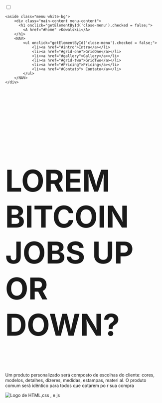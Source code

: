 <!DOCTYPE html>
<html lang="pt-BR">

<head>
  <meta charset="UTF-8">
  <meta name="viewport" content="width=device-width, initial-scale=1.0">
  <title>Nnanenene</title>
  <link rel="preconnect" href="https://fonts.gstatic.com">
  <link
    href="https://fonts.googleapis.com/css2?family=Montserrat:wght@900&family=Open+Sans:ital,wght@0,400;0,700;1,400&display=swap"
    rel="stylesheet">
  <link rel="stylesheet" href="css/styles.css">
  <style>
  :root{
    --primary-color: #0A1128;
    --white-color: #FFFFFF;
    --light-gray-color:#eeee;
    --secondary-color:lightgreen;
    --gap: 3rem;
  }
  
  * {
    margin: 0;
    padding: 0;
    box-sizing: border-box;
  }
  
  html {
    font-size: 62.5%;
    scroll-behavior: smooth;
  }
  
  body {
    font-family: 'Open Sans', sans-serif;
    font-size: 2rem;
    color: var(--primary-color);
    line-height: 1.5;
  }
  
  h1, h2, h3, h4, h5, h6 {
    font-family: 'Montserrat', sans-serif;
  }
  

  h1 {
    font-size: 6rem;
    text-transform: uppercase;
  }
  
  h2 {
    font-size: 5.5rem;
  }
  
  h3 {
    font-size: 5rem;
  }
  
  h4 {
    font-size: 4.5rem;
  }
  
  h5 {
    font-size: 4rem;
  }
  
  h6 {
    font-size: 3.5rem;
  }
  
  .main-bg {
    background-image: url('../Image/scattered-forcefields.svg');
    background-size: cover;
    background-position: center center;
    color: var(--white-color);
  }
  
  .white-bg {
    background: var(--white-color);
    color:var(--primary-color)
  }
  
  .main-content {
    max-width: 120rem;
    margin: 0 auto;
    padding: 10rem var(--gap);
  }
  
  a {
    text-decoration: none;
  }
  .section {
    min-height: 100vh;
  }
  .menu {
    
    position: fixed;
    top:0;
    right:0;
    left:0;
    width:100%;
    border-bottom: 0.1rem solid var(--light-gray-color);
    z-index: 1; 
  }
  .menu-content {
    display: flex;
    justify-content: space-between;
    align-items: center;
    padding-top: 0;
    padding-bottom: 0;
  }

  .menu ul  {
    list-style:none;
    display: flex;
    
  }

  

    .menu ul li a {
        display: block;
        padding: 2rem;
        font-size: 1.8rem;
        color: var(--primary-color);
        position: relative;
      }
  
   h1 {
    font-size: 2.3rem;
    color:var(--primary-color)
   }

   .menu h1 a {
    color: inherit;
    text-decoration:none;
   }

   .menu ul li a::after {
    content: '';
    bottom: 1rem;
    position: absolute;
    left:50%;
    width: 0;
    height:0.2rem ;
    
    background-color:var(--secondary-color);
    transition: all 300ms ease-in-out;

    
  }
  .menu ul li a:hover:after {
    width: 50%;
    left:25%;
  }
  .menu-spacing {
    height: 6.4rem;
  }

  .intro-content {
    position:relative;
    /*top:-8rem; */
    display: grid;
    grid-template-columns: 1fr 1.5fr;
    gap:var(--gap);
    min-height: 100vh;
  }
  .intro-text-content , .intro-img {
    display:flex ;
    flex-flow: column wrap;
    justify-content: center;

  }
  .intro-text-content h2 {
    font-size: 6rem;
    margin-bottom: 5rem;
    text-transform: uppercase;
    line-height: 1.2;
  }
  .intro-img img {
    max-width: 100%;
    height: auto;
  }

  .top3-content {
    max-width: 64rem;
    height: 100vh;
    display:flex;
    min-height: 100vh;
    flex-direction: column;
    flex-wrap: nowrap;
    justify-content: center;
    text-align: center;

  }
  
  p{
    margin-bottom: 3rem;
  }

  .grid-one-content {
    display: flex;
    flex-flow: column wrap;
    justify-content: center;
    min-height: 100vh;
  }

  .grid-main-heading {
    margin-bottom: 1rem;
  }

  .grid-description {
    padding-bottom: 5rem
  }

  .grid {
    display: grid;
    grid-template-columns: repeat(3,1fr);
    gap: var(--gap);
    counter-reset: grid-counter;
  }
  .grid h3 {
    font-size: 3rem;
    position: relative;
    padding-left: 5rem;
    padding-bottom: 3rem;
  }

  .grid h3::before {
    counter-increment: grid-counter;
    content: counter(grid-counter);
    position: absolute;
    font-size: 8rem;
    font-style: italic;
    top: -4rem;
    left: -2rem;
    transform: rotate(5deg);
  }

  .gallery-img {
    width: 100%;
    max-width: 36rem;
    max-height: 36rem;
    overflow: hidden;
  }

  .gallery-img img {
    transition:  all 300ms ease-in-out;
  }

  .gallery-img img:hover {
    transform: translate(-3%,3%) scale(1.2) rotate(5deg);
  }

  .responsive-table{
    overflow: hidden;
    overflow-x: auto;
    

  }

  table {
    min-width: 360px;
    width: 100%;
    border-collapse: collapse ;
  }

  table caption {
    font-style: italic;
    font-size: 1.6rem;
    text-align: left;
    margin-bottom: 1rem;
  }


  table td , table th {
    white-space: nowrap;
    padding: 1rem;
    text-align: left;
    border: 0.1rem solid var(--light-gray-color);
  }

  tfoot td ,  table th{
    background-color: var(--light-gray-color);

  }
  .contact-form {
    grid-column: span 2;

  }
  .contact-form .form-grid {
    border:none;
    display: flex;
    flex-direction: row;
    flex-wrap: wrap;
    gap:var(--gap);
  }
  .form-group {
    
  flex: 1 1 320px;
  }
  .form-grid legend {
    font-style: italic;
    font-size: 1.6rem;
    margin-bottom: 3rem;
  }

   .form-group input:focus , .form-group textarea:focus
   {
   box-shadow: 0 0 10px 2px var(--secondary-color);
  }



  .form-group label {
    display: block;
    margin-bottom: 1rem;
  }
  .form-group input , .form-group textarea {
    border: none;
    background-color: var(--white-color);
    padding: 1.5rem 2rem;
    width: 100%;
    font-size: 3rem;
    outline: none;
  }
  
  .full-width {
    width: 100%;
    flex: 1 1 100%;
  }
  .form-group  button {
    border: 0.5rem solid  var(--white-color);
    background: none;
    color: var(--white-color);
    padding: 1.5rem 2rem;
    font-size:3rem;
    cursor: pointer;
    transition: all 300ms ease-in-out;
  }
  .form-group button:hover {
    background-color: var(--white-color);
    color: var(--primary-color ); 
}

.form-group ::placeholder{
    color: var(--light-gray-color);
}
.footer a {
    color: var(--primary-color) ;
}
.footer {
    text-align: center;
    font-size: 1.6rem;
}
footer p {
    margin: 0;
padding: 3rem;}

.close-menu {
  display: none;
  
}



.back-to-top {
  position: fixed;
  bottom: 2rem;
  right: 2rem;
  background: var(--white-color);
  width: 5rem;
  height: 5rem;
  display: flex;
  justify-content: center;
  align-items: center;
  border-radius: 50%;
  color: var(--primary-color);
  transform: rotate(-90deg);
  border: 0.1rem solid var(--primary-color);
}


@media (max-width:800px) {
  .intro-content ,.grid {
    grid-template-columns: 1fr;
  }

  .gallery-img{
    width: 100%;
    max-width: auto;
    max-height: auto ;
  
  }
 .gallery-img img {
  width: 100%;
 }
 .grid-one-content {
  display: block;
 }
 .menu {
  bottom: 0;

  display: none;
 }
 .menu-content , .menu-content ul{
  flex-direction: column;
  justify-content: center;
}

  .menu-content {
    height: 100vh;
  }

  .close-menu {
    display: none;
  }
  
  .close-menu-label::after {
    content: '≡';
    position: fixed;
    z-index:2;
    top: 2rem;
    right: 2rem;
    background-color: var(--primary-color);
    color: var(--white-color);
    font-size: 3rem;
    line-height:3rem;
    width: 3rem;
    height: 3rem;
    text-align:center;
    padding: 0.5rem;
    cursor: pointer;}

    .close-menu:checked~.menu {
      display: block;
    }

    .close-menu:checked~.close-menu-label::after{
      content: '×';
    } 

    .menu-spacing {
      display: none;
    }
 



}

  </style>
</head>

<body >
    <input id="close-menu" class="close-menu" type="checkbox" aria-label="Close menu" role="button">
  <label class="close-menu-label" for="close-menu" title="close menu"></label>
    

    <aside class="menu white-bg">
        <div class="main-content menu-content">
          <h1 onclick="getElementById('close-menu').checked = false;">
            <A href="#home" >Kowalskii</A>
        </h1>
        <NAV>
            <ul onclick="getElementById('close-menu').checked = false;">
                <li><a href="#intro">Intro</a></li>
                <li><a href="#grid-one">GridOne</a></li>
                <li><a href="#gallery">Gallery</a></li>
                <li><a href="#grid-two">GridTwo</a></li>
                <li><a href="#Pricing">Pricing</a></li>
                <li><a href="#Contato"> Contato</a></li>
            </ul>
        </NAV>
    </div>
</aside>
<div class="menu-spacing"></div>

<section id="home" class =" intro main-bg section ">
    <div class="main-content intro-content">
    <div class="intro-text-content">
    <h2>Lorem Bitcoin Jobs UP or DOWN?</h2>
    <p>Um produto personalizado será composto de escolhas do cliente:
         cores, modelos, detalhes, dizeres, medidas, estampas, materi
         al. O produto comum será idêntico para todos que optarem po
         r sua compra</p>
    </div>
    <div class="intro-img">
        <img src="Image/fotos.svg" alt="Logo de HTML,css , e js">
    </div>
</div>
</section>

<section id="intro" class ="white-bg section">
    <div class="main-content top3-content">
        <h2> Apple Silicon-based
            Macs</h2>
        <p>The release of Apple Silicon-based
             Macs at the end of last year gene
             rated a flurry of news coverage an
             d some surprises at the machine’s pe
             rformance. This post details some back
             ground information on the experience of po
             rting Firefox to run natively on these CPUs.</p>
             <p>
             We’ll start with some background on the Mac tra
             nsition and give an overview of Firefox internals 
             that needed to know about the new architecture, 
             before moving on to the concept of Universal Binaries.
            </p>
            <p>We’ll then explain how DRM/EME works on the new platform,
                 t
                alk about our experience with macOS Big Sur, and discuss
                 various updater problems we had to deal with. We’ll con
                 clude with the release and an overview of various other im
                 provements that are in the pipeline.</p>
        
    </div>

</section>

<section id="grid-one" class="grid-one main-bg section">
    <div class="main-content grid-one-content">
      <h2 class="grid-main-heading">My Grid</h2>
      <p class="grid-description">Here are some recent work.</p>

    <div class="grid"> 

        <article>
            <H3>First</H3>
    <p>Lorem ipsum dolor sit amet cons
        ectetur, adipisicing elit. Incidunt 
        placeat voluptas nostrum recusandae
         a amet corporis quae cum illum nobis
          assumenda ea, magnam deleniti odio aspe
          riores praesentium, nam eos molestias!</p>
          </article>
          <article>
            <H3>Another site</H3>
          <p>Lorem ipsum dolor sit amet cons
            ectetur, adipisicing elit. Incidunt 
            placeat voluptas nostrum recusandae
             a amet corporis quae cum illum nobis
              assumenda ea, magnam deleniti odio aspe
              riores praesentium, nam eos molestias!</p>
            </article>

            <article>
                <H3>Another site </H3>
              <p>Lorem3 ipsum dolor sit amet cons
                ectetur, adipisicing elit. Incidunt 
                placeat voluptas nostrum recusandae
                 a amet corporis quae cum illum nobis
                  assumenda ea, magnam deleniti odio aspe
                  riores praesentium, nam eos molestias!</p>
                </article>
       
            </div>

</div>
</section>

<section id="gallery" class="grid-one white-bg section">
    <div class="main-content grid-one-content">
      <h2 class="grid-main-heading">Gallery</h2>
      <p class="grid-description">Here are some of my pics.</p>

    <div class="grid"> 

        <div class="gallery-img">
       <img src="https://source.unsplash.com/random/360x360?=r1"
             alt="random image from unsplash">
        </div>
        <div class="gallery-img">
            <img src="https://source.unsplash.com/random/360x360?=r2"
             alt="random image from unsplash">
             </div>
         <div class="gallery-img">
                <img src="https://source.unsplash.com/random/360x360?=r3"
             alt="random image from unsplash">
         </div>
         <div class="gallery-img">
            <img src="https://source.unsplash.com/random/360x360?=r4"
         alt="random image from unsplash">
     </div>
     <div class="gallery-img">
        <img src="https://source.unsplash.com/random/360x360?=r5"
     alt="random image from unsplash">
 </div>
 <div class="gallery-img">
    <img src="https://source.unsplash.com/random/360x360?=r6"
 alt="random image from unsplash">
</div>
</div>
</div>
</section>

<section id="grid-two" class="grid-one main-bg section">
    <div class="main-content grid-one-content">
      <h2 class="grid-main-heading">JOBS</h2>
      <p class="grid-description">Here are some recent work.</p>

    <div class="grid"> 

        <article>
            <H3>A good one</H3>
    <p>Lorem ipsum dolor sit amet cons
        ectetur, adipisicing elit. Incidunt 
        placeat voluptas nostrum recusandae
         a amet corporis quae cum illum nobis
          assumenda ea, magnam deleniti odio aspe
          riores praesentium, nam eos molestias!</p>
          </article>
          <article>
            <H3>The goat</H3>
          <p>Lorem ipsum dolor sit amet cons
            ectetur, adipisicing elit. Incidunt 
            placeat voluptas nostrum recusandae
             a amet corporis quae cum illum nobis
              assumenda ea, magnam deleniti odio aspe
              riores praesentium, nam eos molestias!</p>
            </article>

            <article>
                <H3>The best </H3>
              <p>Lorem ipsum dolor sit amet consectetu
                r, adipisicing elit. Quibusdam perferen
                dis nisi omnis culpa eius optio eos invent
                ore rerum? Harum velit consectetur tempora e
                t numquam distinctio vero exercitationem moll
                itia laborum inventore?</p>
                </article>
       
            </div>

</div>
</section>

<section id="Pricing" class ="white-bg section">
    <div class="main-content top3-content">
        <h2>Pricing
        </h2>
        <p>The release of Apple Silicon-based
             Macs at the end of last year gene
             rated a flurry of news coverage an
             d some surprises at the machine’s pe
             rformance. This post details some back
             ground information on the experience of po
             rting Firefox to run natively on these CPUs.</p>
             <p>The release of Apple Silicon-based
                ground information on the experience of po
                rting Firefox to run natively on these CPUs.</p>

             <div class="responsive-table">
             
             <table>
                <caption>Pricing Table</caption>
                <thead>
                    <tr>
                        <th> Titulo 1</th> 
                        <th> Titulo 2</th>
                        <th> Titulo 3</th>
                        <th> Titulo 4</th>         
                        <th> Titulo 5</th>            
                    </tr>              
                </thead>
                <tbody>
                    <tr>
                    <td> Content 1</td> 
                   <td> Content 2</td> 
                    <td> Content 3</td>
                    <td> Content 3</td>
                    <td> Content 3</td>        
  </tr>
     <tr>
          <td> Content 1</td> 
         <td> Content 2</td> 
        <td> Content 3</td>
        <td> Content 3</td>
        <td> Content 3</td>
                           
    </tr>
    <tr>
        <td> Content 1</td> 
       <td> Content 2</td> 
      <td> Content 3</td>
      <td> Content 3</td>
      <td> Content 3</td>                        
  </tr>                      
                </tbody>
                <tfoot>
                    <tr>
                        
                     <td> </td>
                     <td> </td>
                     <td> </td>
                     <td> </td>
                     <td> Testando</td>
                    </tr>
                </tfoot>
            </table>
        </div>
    </div>
</section>

<section id="Contato" class =" intro main-bg section ">
    <div class="main-content intro-content">
    <div class="intro-text-content">
    <h2>CONTACT US</h2>
    <p>To wrap up January, we are proud to
         bring you the release of Firefox 85.
          In this version we are bringing you s
          upport for the :focus-visible pseudo-c
          lass in CSS and associated devtools, an
          d the complete removal of Flash support 
          from Firefox.</p>
    </div>
    <div class="intro-img">
        <img src="Image/gato.svg" alt="Logo de HTML,css , e js">
    </div>
    <div class="contact-form">
    <fieldset class="form-grid">
        <legend> Contact me</legend>
        <div class="form-group">
            <label for="First-name">Primeiro Nome:</label>
            <input type="text" name="first-name" id="first-name"
             placeholder="Seu Nome">
        </div>
        <div class="form-group">
            <label for="last-name">Sobrenome:</label>
            <input type="text" name="last-name" id="last-name"
            placeholder="Seu Sobrenome">
        </div>
        <div class="form-group Arruma-one">
            <label for="email">Email:</label>
            <input type="email" name="email" id="email"
            placeholder="Ex: unknown@gmail.com">
        </div>
        <div class="form-group full-width">
            <label for="message">Descrição:</label>
            <textarea name="message" id="message" cols="30" rows="10" placeholder="Seu Desejo Magestade"></textarea>
            
        </div>
        <div class="form-group full-width">
            <button type="submit">Enviar</button>
        </div>


            

    
    </fieldset>
</div>

</section>

 <footer  id="footer" class="footer white-bg">
    <P><A  rel="nofolllow " target="_blank" href="https://www.instagram.com/pedroks.pks/">Make By Kowalz </A></P>
 </footer>
 
 <a class="back-to-top" href="#">➤</a>

</body>


</html>
